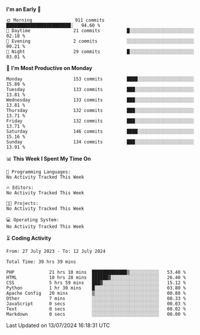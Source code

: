 
<!--START_SECTION:week-->
**I'm an Early 🐤** 

```text
🌞 Morning                911 commits         ████████████████████████░   94.60 % 
🌆 Daytime                21 commits          █░░░░░░░░░░░░░░░░░░░░░░░░   02.18 % 
🌃 Evening                2 commits           ░░░░░░░░░░░░░░░░░░░░░░░░░   00.21 % 
🌙 Night                  29 commits          █░░░░░░░░░░░░░░░░░░░░░░░░   03.01 % 
```
📅 **I'm Most Productive on Monday** 

```text
Monday                   153 commits         ████░░░░░░░░░░░░░░░░░░░░░   15.89 % 
Tuesday                  133 commits         ███░░░░░░░░░░░░░░░░░░░░░░   13.81 % 
Wednesday                133 commits         ███░░░░░░░░░░░░░░░░░░░░░░   13.81 % 
Thursday                 132 commits         ███░░░░░░░░░░░░░░░░░░░░░░   13.71 % 
Friday                   132 commits         ███░░░░░░░░░░░░░░░░░░░░░░   13.71 % 
Saturday                 146 commits         ████░░░░░░░░░░░░░░░░░░░░░   15.16 % 
Sunday                   134 commits         ███░░░░░░░░░░░░░░░░░░░░░░   13.91 % 
```


📊 **This Week I Spent My Time On** 

```text
💬 Programming Languages: 
No Activity Tracked This Week

🔥 Editors: 
No Activity Tracked This Week

🐱‍💻 Projects: 
No Activity Tracked This Week

💻 Operating System: 
No Activity Tracked This Week
```


<!--END_SECTION:week-->

⏳ **Coding Activity**

<!--START_SECTION:alltime-->

```text
From: 27 July 2023 - To: 12 July 2024

Total Time: 39 hrs 39 mins

PHP             21 hrs 10 mins  █████████████▒░░░░░░░░░░░   53.40 %
HTML            10 hrs 28 mins  ██████▓░░░░░░░░░░░░░░░░░░   26.40 %
CSS             5 hrs 59 mins   ███▓░░░░░░░░░░░░░░░░░░░░░   15.12 %
Python          1 hr 30 mins    █░░░░░░░░░░░░░░░░░░░░░░░░   03.80 %
Apache Config   20 mins         ▒░░░░░░░░░░░░░░░░░░░░░░░░   00.88 %
Other           7 mins          ░░░░░░░░░░░░░░░░░░░░░░░░░   00.33 %
JavaScript      0 secs          ░░░░░░░░░░░░░░░░░░░░░░░░░   00.03 %
Text            0 secs          ░░░░░░░░░░░░░░░░░░░░░░░░░   00.02 %
Markdown        0 secs          ░░░░░░░░░░░░░░░░░░░░░░░░░   00.00 %
```

<!--END_SECTION:alltime-->
<!--START_SECTION:date-->

 Last Updated on 13/07/2024 16:18:31 UTC
<!--END_SECTION:date-->
